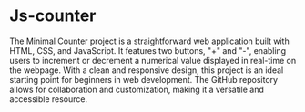# Js-counter
The Minimal Counter project is a straightforward web application built with HTML, CSS, and JavaScript. It features two buttons, "+" and "-", enabling users to increment or decrement a numerical value displayed in real-time on the webpage. With a clean and responsive design, this project is an ideal starting point for beginners in web development. The GitHub repository allows for collaboration and customization, making it a versatile and accessible resource.
